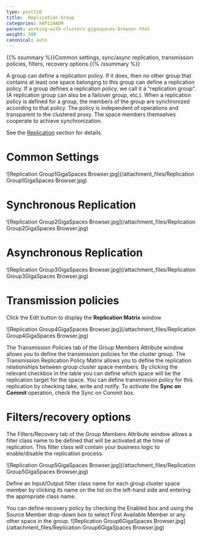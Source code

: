 ```yaml
---
type: post110
title:  Replication Group
categories: XAP110ADM
parent: working-with-clusters-gigaspaces-browser.html
weight: 500
canonical: auto
---
```


{{% ssummary %}}Common settings, sync/async replication, transmission policies, filters, recovery options.{{% /ssummary %}}



A group can define a replication policy. If it does, then no other group that contains at least one space belonging to this group can define a replication policy. If a group defines a replication policy, we call it a "replication group".(A replication group can also be a failover group, etc.).
When a replication policy is defined for a group, the members of the group are synchronized according to that policy. The policy is independent of operations and transparent to the clustered proxy. The space members themselves cooperate to achieve synchronization.

See the [Replication](./replication.html) section for details.

# Common Settings

![Replication Group1GigaSpaces Browser.jpg](/attachment_files/Replication Group1GigaSpaces Browser.jpg)

# Synchronous Replication

![Replication Group2GigaSpaces Browser.jpg](/attachment_files/Replication Group2GigaSpaces Browser.jpg)

# Asynchronous Replication

![Replication Group3GigaSpaces Browser.jpg](/attachment_files/Replication Group3GigaSpaces Browser.jpg)

# Transmission policies

Click the Edit button to display the **Replication Matrix** window

![Replication Group4GigaSpaces Browser.jpg](/attachment_files/Replication Group4GigaSpaces Browser.jpg)

The Transmission Policies tab of the Group Members Attribute window allows you to define the transmission policies for the cluster group.
The Transmission Replication Policy Matrix allows you to define the replication relationships between group cluster space members. By clicking the relevant checkbox in the table you can define which space will be the replication target for the space.
You can define transmission policy for this replication by checking take, write and notify. To activate the **Sync on Commit** operation, check the Sync on Commit box.

# Filters/recovery options

The Filters/Recovery tab of the Group Members Attribute window allows a filter class name to be defined that will be activated at the time of replication. This filter class will contain your business logic to enable/disable the replication process.

![Replication Group5GigaSpaces Browser.jpg](/attachment_files/Replication Group5GigaSpaces Browser.jpg)

Define an Input/Output filter class name for each group cluster space member by clicking its name on the list on the left-hand side and entering the appropriate class name.

You can define recovery policy by checking the Enabled box and using the Source Member drop-down box to select First Available Member or any other space in the group.
![Replication Group6GigaSpaces Browser.jpg](/attachment_files/Replication Group6GigaSpaces Browser.jpg)
